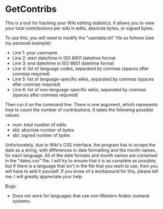 # GetContribs
This is a tool for tracking your Wiki editing statistics. It allows you to view your total contributions per wiki in edits, absolute bytes, or signed bytes.

To use this, you will need to modify the "userdata.txt" file as follows (see my personal example):
- Line 1: your username
- Line 2: start date/time in ISO 8601 datetime format
- Line 3: end date/time in ISO 8601 datetime format
- Line 4: list of language codes, separated by commas (spaces after commas required)
- Line 5: list of language-specific wikis, separated by commas (spaces after commas required)
- Line 6: list of non-language-specific wikis, separated by commas (spaces after commas required)

Then run it on the command line. There is one argument, which represents how to count the number of contributions. It takes the following possible values:
- num: total number of edits
- abt: absolute number of bytes
- sbt: signed number of bytes

Unfortunately, due to Wiki's CSS interface, the program has to scrape the date as a string, with differences in date formatting and the month names, for each language. All of the date formats and month names are contained in the "dates.csv" file. I will try to ensure that it is as complete as possible, but if there is a language that isn't in the file that you want to use, then you will have to add it yourself. If you know of a workaround for this, please tell me; I will greatly appreciate your help.

Bugs:
- Does not work for languages that use non-Western Arabic numeral systems.